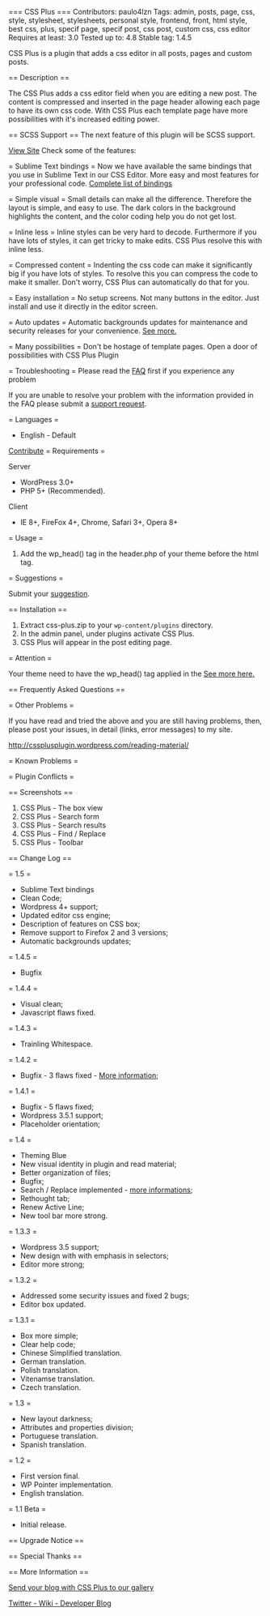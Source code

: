 === CSS Plus ===
Contributors: paulo4lzn 
Tags: admin, posts, page, css, style, stylesheet, stylesheets, personal style, frontend, front, html style, best css, plus, specif page, specif post, css post, custom css, css editor
Requires at least: 3.0
Tested up to: 4.8
Stable tag: 1.4.5

CSS Plus is a plugin that adds a css editor in all posts, pages and custom posts.

== Description ==

The CSS Plus adds a css editor field when you are editing a new post. The content is compressed and inserted in the page header allowing each page to have its own css code.
With CSS Plus each template page have more possibilities with it's increased editing power.

== SCSS Support ==
The next feature of this plugin will be SCSS support.

<a href="http://cssplusplugin.wordpress.com">View Site</a>
Check some of the features:

= Sublime Text bindings =
Now we have available the same bindings that you use in Sublime Text in our CSS Editor. More easy and most features for your professional code. <a href="https://cssplusplugin.wordpress.com/?p=151">Complete list of bindings</a>

= Simple visual =
Small details can make all the difference. Therefore the layout is simple, and easy to use. The dark colors in the background highlights the content, and the color coding help you do not get lost.

= Inline less =
Inline styles can be very hard to decode. Furthermore if you have lots of styles, it can get tricky to make edits. CSS Plus resolve this with inline less.

= Compressed content =
Indenting the css code can make it significantly big if you have lots of styles. To resolve this you can compress the code to make it smaller. Don't worry, CSS Plus can automatically do that for you.

= Easy installation =
No setup screens. Not many buttons in the editor. Just install and use it directly in the editor screen.

= Auto updates =
Automatic backgrounds updates for maintenance and security releases for your convenience. <a href="https://cssplusplugin.wordpress.com/2017/06/12/configuring-automatic-updates-for-your-css-plus/">See more.</a>

= Many possibilities =
Don't be hostage of template pages. Open a door of possibilities with CSS Plus Plugin

= Troubleshooting =
Please read the <a href="http://cssplusplugin.wordpress.com/reading-material/">FAQ</a> first if you experience any problem

If you are unable to resolve your problem with the information provided in the FAQ please submit a <a href="http://cssplusplugin.wordpress.com/contact/">support request</a>.

= Languages =
* English - Default

<a href="http://cssplusplugin.wordpress.com/contact/">Contribute</a>
= Requirements =

Server

* WordPress 3.0+
* PHP 5+ (Recommended).

Client

* IE 8+, FireFox 4+, Chrome, Safari 3+, Opera 8+

= Usage =

1. Add the wp_head() tag in the header.php of your theme before the </head> html tag.

= Suggestions =

Submit your <a href="http://pauloklixto.com/2012/04/20/sugestoes-css-plus/">suggestion</a>.

== Installation ==

1. Extract css-plus.zip to your `wp-content/plugins` directory.
2. In the admin panel, under plugins activate CSS Plus.
3. CSS Plus will appear in the post editing page.

= Attention =

Your theme need to have the wp_head() tag applied in the <head> <a href="http://codex.wordpress.org/Function_Reference/wp_head">See more here.</a>

== Frequently Asked Questions ==

= Other Problems =

If you have read and tried the above and you are still having problems, then, please post your issues, in detail (links, error messages) to my site.

<a href="http://cssplusplugin.wordpress.com/reading-material/">http://cssplusplugin.wordpress.com/reading-material/</a>

= Known Problems =

= Plugin Conflicts =

== Screenshots ==

1. CSS Plus - The box view
2. CSS Plus - Search form
3. CSS Plus - Search results
4. CSS Plus - Find / Replace
5. CSS Plus - Toolbar

== Change Log ==

= 1.5 =
* Sublime Text bindings
* Clean Code;
* Wordpress 4+ support;
* Updated editor css engine;
* Description of features on CSS box;
* Remove support to Firefox 2 and 3 versions;
* Automatic backgrounds updates;

= 1.4.5 =
* Bugfix

= 1.4.4 =
* Visual clean;
* Javascript flaws fixed.

= 1.4.3 =
* Trainling Whitespace.

= 1.4.2 =
* Bugfix - 3 flaws fixed - <a href="http://cssplusplugin.wordpress.com/2013/04/02/i-lost-my-css-in-first-update-and-now">More information</a>;

= 1.4.1 =
* Bugfix - 5 flaws fixed;
* Wordpress 3.5.1 support;
* Placeholder orientation;

= 1.4 =
* Theming Blue
* New visual identity in plugin and read material;
* Better organization of files;
* Bugfix;
* Search / Replace implemented -  <a href="http://wp.me/p2YMqh-O">more informations</a>;
* Rethought tab;
* Renew Active Line;
* New tool bar more strong.

= 1.3.3 =
* Wordpress 3.5 support;
* New design with with emphasis in selectors;
* Editor more strong;

= 1.3.2 = 
* Addressed some security issues and fixed 2 bugs;
* Editor box updated.

= 1.3.1 =
* Box more simple;
* Clear help code;
* Chinese Simplified translation.
* German translation.
* Polish translation.
* Vitenamse translation.
* Czech translation.

= 1.3 =
* New layout darkness;
* Attributes and properties division;
* Portuguese translation.
* Spanish translation.
   
= 1.2 =
* First version final.
* WP Pointer implementation.
* English translation.

= 1.1 Beta =
* Initial release.

== Upgrade Notice ==


== Special Thanks ==

== More Information ==

<a href="mhttp://cssplusplugin.wordpress.com/contact/">Send your blog with CSS Plus to our gallery</a>

<a href="http://twitter.com/pauloklixto">Twitter - </a><a href="http://cssplusplugin.wordpress.com/reading-material/">Wiki - </a><a href="http://cssplusplugin.wordpress.com">Developer Blog</a>

